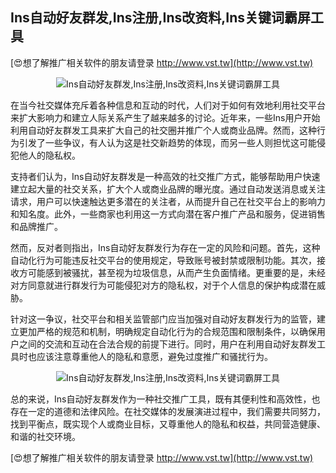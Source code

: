 ## **Ins自动好友群发,Ins注册,Ins改资料,Ins关键词霸屏工具**

[😍想了解推广相关软件的朋友请登录 http://www.vst.tw](http://www.vst.tw)

 <center><img src="https://vst.tw/MP4/tuiguang/png/1.png" alt="Ins自动好友群发,Ins注册,Ins改资料,Ins关键词霸屏工具"></center>

在当今社交媒体充斥着各种信息和互动的时代，人们对于如何有效地利用社交平台来扩大影响力和建立人际关系产生了越来越多的讨论。近年来，一些Ins用户开始利用自动好友群发工具来扩大自己的社交圈并推广个人或商业品牌。然而，这种行为引发了一些争议，有人认为这是社交新趋势的体现，而另一些人则担忧这可能侵犯他人的隐私权。

支持者们认为，Ins自动好友群发是一种高效的社交推广方式，能够帮助用户快速建立起大量的社交关系，扩大个人或商业品牌的曝光度。通过自动发送消息或关注请求，用户可以快速触达更多潜在的关注者，从而提升自己在社交平台上的影响力和知名度。此外，一些商家也利用这一方式向潜在客户推广产品和服务，促进销售和品牌推广。

然而，反对者则指出，Ins自动好友群发行为存在一定的风险和问题。首先，这种自动化行为可能违反社交平台的使用规定，导致账号被封禁或限制功能。其次，接收方可能感到被骚扰，甚至视为垃圾信息，从而产生负面情绪。更重要的是，未经对方同意就进行群发行为可能侵犯对方的隐私权，对于个人信息的保护构成潜在威胁。

针对这一争议，社交平台和相关监管部门应当加强对自动好友群发行为的监管，建立更加严格的规范和机制，明确规定自动化行为的合规范围和限制条件，以确保用户之间的交流和互动在合法合规的前提下进行。同时，用户在利用自动好友群发工具时也应该注意尊重他人的隐私和意愿，避免过度推广和骚扰行为。

 <center><img src="https://vst.tw/MP4/tuiguang/png/1.png" alt="Ins自动好友群发,Ins注册,Ins改资料,Ins关键词霸屏工具"></center>

总的来说，Ins自动好友群发作为一种社交推广工具，既有其便利性和高效性，也存在一定的道德和法律风险。在社交媒体的发展演进过程中，我们需要共同努力，找到平衡点，既实现个人或商业目标，又尊重他人的隐私和权益，共同营造健康、和谐的社交环境。

[😍想了解推广相关软件的朋友请登录 http://www.vst.tw](http://www.vst.tw)



